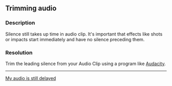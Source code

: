 ## Trimming audio
### Description
Silence still takes up time in audio clip. It's important that effects like shots or impacts start immediately and have no silence preceding them.

### Resolution
Trim the leading silence from your Audio Clip using a program like [Audacity](https://www.audacityteam.org).

---

[My audio is still delayed](Import%20Settings.md)